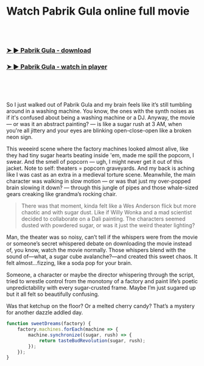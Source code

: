 <h1>Watch Pabrik Gula online full movie</h1>


<br><br>

<h3><a href="https://Pauls-naipotingtu1985.github.io/piryrnjsph/">➤ ► Pabrik Gula - download</a></h3> 
<h3><a href="https://Pauls-naipotingtu1985.github.io/piryrnjsph/">➤ ► Pabrik Gula - watch in player</a></h3>


<br><br><br>


So I just walked out of Pabrik Gula and my brain feels like it’s still tumbling around in a washing machine. You know, the ones with the synth noises as if it's confused about being a washing machine or a DJ. Anyway, the movie — or was it an abstract painting? — is like a sugar rush at 3 AM, when you're all jittery and your eyes are blinking open-close-open like a broken neon sign.

This weeeird scene where the factory machines looked almost alive, like they had tiny sugar hearts beating inside 'em, made me spill the popcorn, I swear. And the smell of popcorn — ugh, I might never get it out of this jacket. Note to self: theaters = popcorn graveyards. And my back is aching like I was cast as an extra in a medieval torture scene. Meanwhile, the main character was walking in slow motion — or was that just my over-popped brain slowing it down? — through this jungle of pipes and those whale-sized gears creaking like grandma’s rocking chair.

> There was that moment, kinda felt like a Wes Anderson flick but more chaotic and with sugar dust. Like if Willy Wonka and a mad scientist decided to collaborate on a Dali painting. The characters seemed dusted with powdered sugar, or was it just the weird theater lighting?

Man, the theater was so noisy, can’t tell if the whispers were from the movie or someone’s secret whispered debate on downloading the movie instead of, you know, watch the movie normally. Those whispers blend with the sound of—what, a sugar cube avalanche?—and created this sweet chaos. It felt almost...fizzing, like a soda pop for your brain.

Someone, a character or maybe the director whispering through the script, tried to wrestle control from the monotony of a factory and paint life’s poetic unpredictability with every sugar-crusted frame. Maybe I’m just sugared up but it all felt so beautifully confusing.

Was that ketchup on the floor? Or a melted cherry candy? That’s a mystery for another dazzle addled day.

```javascript
function sweetDreams(factory) {
    factory.machines.forEach(machine => {
        machine.synchronize((sugar, rush) => {
            return tasteBudRevolution(sugar, rush);
        });
    });
}
```
